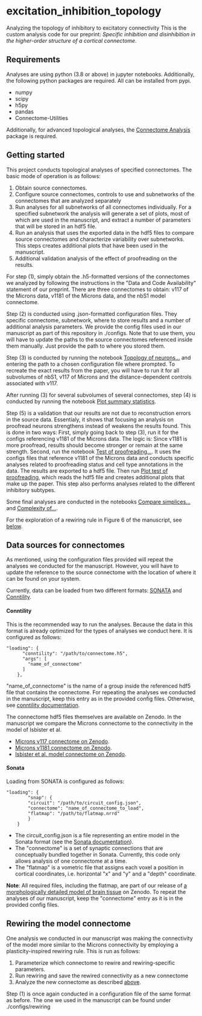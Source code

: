 # excitation_inhibition_topology
Analyzing the topology of inhibitory to excitatory connectivity
This is the custom analysis code for our preprint:
_Specific inhibition and disinhibition in the higher-order structure of a cortical connectome_.

## Requirements
Analyses are using python (3.8 or above) in jupyter notebooks. Additionally, the following python packages are required. All can be installed from pypi.
- numpy
- scipy
- h5py
- pandas
- Connectome-Utilities

Additionally, for advanced topological analyses, the [Connectome Analysis](https://github.com/danielaegassan/connectome_analysis/) package is required.

## Getting started
This project conducts topological analyses of specified connectomes. The basic mode of operation is as follows:
1. Obtain source connectomes.
2. Configure source connectomes, controls to use and subnetworks of the connectomes that are analyzed separately
3. Run analyses for all subnetworks of all connectomes individually. For a specified subnetwork the analysis will generate a set of plots, most of which are used in the manuscript, and extract a number of parameters that will be stored in an hdf5 file.
4. Run an analysis that uses the exported data in the hdf5 files to compare source connectomes and characterize variability over subnetworks. This steps creates additional plots that have been used in the manuscript.
5. Additional validation analysis of the effect of proofreading on the results.

For step (1), simply obtain the .h5-formatted versions of the connectomes we analyzed by following the instructions in the "Data and Code Availability" statement of our preprint. There are three connectomes to obtain: v117 of the Microns data, v1181 of the Microns data, and the nbS1 model connectome.

Step (2) is conducted using .json-formatted configuration files. They specific connectome, subnetwork, where to store results and a number of additional analysis parameters. We provide the config files used in our manuscript as part of this repository in ./configs. Note that to use them, you will have to update the paths to the source connectomes referenced inside them manually. Just provide the path to where you stored them.

Step (3) is conducted by running the notebook [Topology of neurons...](./Topology%20of%20neurons%20relative%20to%20simplices.ipynb) and entering the path to a chosen configuration file where prompted. To recreate the exact results from the paper, you will have to run it for all subvolumes of nbS1, v117 of Microns and the distance-dependent controls associated with v117.

After running (3) for several subvolumes of several connectomes, step (4) is conducted by running the notebook [Plot summary statistics](./Plot%20summary%20statistics.ipynb).

Step (5) is a validation that our results are not due to reconstruction errors in the source data. Essentialy, it shows that focusing an analysis on proofread neurons strengthens instead of weakens the results found. This is done in two ways: First, simply going back to step (3), run it for the configs referencing v1181 of the Microns data. The logic is: Since v1181 is more proofread, results should become stronger or remain at the same strength. Second, run the notebook [Test of proofreading...](./Test%20effect%20of%20proofreading%20status.ipynb). It uses the configs files that reference v1181 of the Microns data and conducts specific analyses related to proofreading status and cell type annotations in the data. The results are exported to a hdf5 file. Then run [Plot test of proofreading](./Plot%20test%20of%20proofreading.ipynb), which reads the hdf5 file and creates additional plots that make up the paper. This step also performs analyses related to the different inhibitory subtypes.

Some final analyses are conducted in the notebooks [Compare simplices...](./Compare%20simplices%20and%20edge%20participation.ipynb) and [Complexity of...](./Complexity%20of%20neighborhoods%20in%20different%20simplex%20positions.ipynb).

For the exploration of a rewiring rule in Figure 6 of the manuscript, see [below](#rewiring-the-model-connectome).

## Data sources for connectomes
As mentioned, using the configuration files provided will repeat the analyses we conducted for the manuscript. However, you will have to update the reference to the source connectome with the location of where it can be found on your system.

Currently, data can be loaded from two different formats: [SONATA](https://doi.org/10.1371/journal.pcbi.1007696) and [Conntility](https://github.com/BlueBrain/ConnectomeUtilities).

#### Conntility
This is the recommended way to run the analyses. Because the data in this format is already optimized for the types of analyses we conduct here. It is configured as follows:
```
"loading": {
      "conntility": "/path/to/connectome.h5",
      "args": [
        "name_of_connectome"
      ]
    },
```
"name_of_connectome" is the name of a group inside the referenced hdf5 file that contains the connectome. For repeating the analyses we conducted in the manuscript, keep this entry as in the provided config files. Otherwise, see [conntility documentation](https://github.com/BlueBrain/ConnectomeUtilities/blob/main/README.md).

The connectome hdf5 files themselves are available on Zenodo. In the manuscript we compare the Microns connectome to the connectivity in the model of Isbister et al.
- [Microns v117 connectome on Zenodo](https://doi.org/10.5281/zenodo.8364070). 
- [Microns v1181 connectome on Zenodo](https://doi.org/10.5281/zenodo.13849415).
- [Isbister et al. model connectome on Zenodo](https://doi.org/10.5281/zenodo.10079406).

#### Sonata
Loading from SONATA is configured as follows:
```
"loading": {
        "snap": {
        "circuit": "/path/to/circuit_config.json",
        "connectome": "name_of_connectome_to_load",
        "flatmap": "/path/to/flatmap.nrrd"
        }
    }
```
- The circuit_config.json is a file representing an entire model in the Sonata format (see the [Sonata documentation](https://libsonata.readthedocs.io/en/stable/)).
- The "connectome" is a set of synaptic connections that are conceptually bundled together in Sonata. Currently, this code only allows analysis of one connectome at a time.
- The "flatmap" is a vometric file that assigns each voxel a position in cortical coordinates, i.e. horizontal "x" and "y" and a "depth" coordinate.

__Note__: All required files, including the flatmap, are part of our release of [a morphologically detailed model of brain tissue](https://doi.org/10.5281/zenodo.8026353) on Zenodo. To repeat the analyses of our manuscript, keep the "connectome" entry as it is in the provided config files.

## Rewiring the model connectome
One analysis we conducted in our manuscript was making the connectivity of the model more similar to the Microns connectivity by employing a plasticity-inspired rewiring rule. This is run as follows:
1. Parameterize which connectome to rewire and rewiring-specific parameters.
2. Run rewiring and save the rewired connectivity as a new connectome
3. Analyze the new connectome as described [above](#getting-started).

Step (1) is once again conducted in a configuration file of the same format as before. The one we used in the manuscript can be found under ./configs/rewiring
